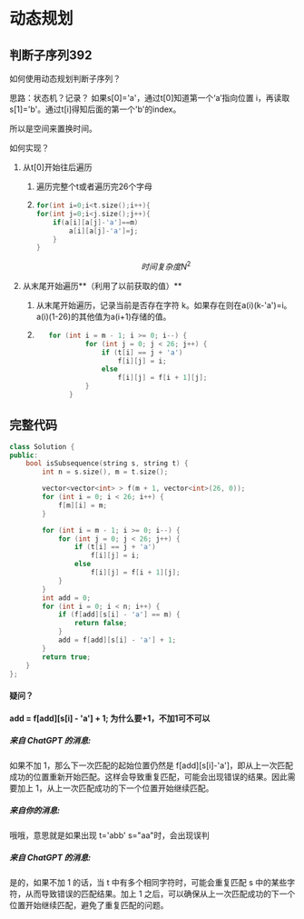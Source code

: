 # 动态规划

## 判断子序列392

如何使用动态规划判断子序列？

思路：状态机？记录？ 如果s[0]='a'，通过t[0]知道第一个‘a’指向位置 i，再读取s[1]='b'。通过t[i]得知后面的第一个'b'的index。

所以是空间来置换时间。

如何实现？

1. 从t[0]开始往后遍历

   1. 遍历完整个t或者遍历完26个字母

   2. ```c++
      for(int i=0;i<t.size();i++){
      for(int j=0;i<j.size();j++){
          if(a[i][a[j]-'a']==m)
              a[i][a[j]-'a']=j;
          }
      }
      ```

      
      $$
      时间复杂度N^2
      $$

2. 从末尾开始遍历**（利用了以前获取的值）**

   1. 从末尾开始遍历，记录当前是否存在字符 k。如果存在则在a(i)(k-'a')=i。a(i)(1-26)的其他值为a(i+1)存储的值。

   2. ```c++
         for (int i = m - 1; i >= 0; i--) {
                  for (int j = 0; j < 26; j++) {
                      if (t[i] == j + 'a')
                          f[i][j] = i;
                      else
                          f[i][j] = f[i + 1][j];
                  }
              }
      ```



## 完整代码

```c++
class Solution {
public:
    bool isSubsequence(string s, string t) {
        int n = s.size(), m = t.size();

        vector<vector<int> > f(m + 1, vector<int>(26, 0));
        for (int i = 0; i < 26; i++) {
            f[m][i] = m;
        }

        for (int i = m - 1; i >= 0; i--) {
            for (int j = 0; j < 26; j++) {
                if (t[i] == j + 'a')
                    f[i][j] = i;
                else
                    f[i][j] = f[i + 1][j];
            }
        }
        int add = 0;
        for (int i = 0; i < n; i++) {
            if (f[add][s[i] - 'a'] == m) {
                return false;
            }
            add = f[add][s[i] - 'a'] + 1;
        }
        return true;
    }
};
```

#### 疑问？

#### **add = f\[add][s[i] - 'a'] + 1; 为什么要+1，不加1可不可以**

##### 来自 ChatGPT 的消息:

如果不加 1，那么下一次匹配的起始位置仍然是 f[add][s[i]-'a']，即从上一次匹配成功的位置重新开始匹配。这样会导致重复匹配，可能会出现错误的结果。因此需要加上 1，从上一次匹配成功的下一个位置开始继续匹配。

##### 来自你的消息:

哦哦，意思就是如果出现 t='abb' s="aa"时，会出现误判

##### 来自 ChatGPT 的消息:

是的，如果不加 1 的话，当 t 中有多个相同字符时，可能会重复匹配 s 中的某些字符，从而导致错误的匹配结果。加上 1 之后，可以确保从上一次匹配成功的下一个位置开始继续匹配，避免了重复匹配的问题。



